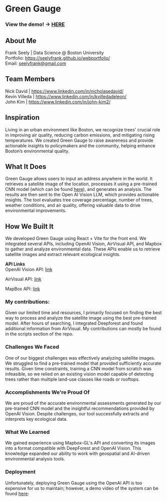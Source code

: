 # Green Gauge  

### View the demo! -> [HERE](https://www.youtube.com/watch?v=1rFr6zJA81k&ab_channel=FrankSeely)  

## About Me  
Frank Seely | Data Science @ Boston University    
Portfolio: https://seelyfrank.github.io/webportfolio/    
Email: seelyfrank@gmail.com    

## Team Members    
Nick David | https://www.linkedin.com/in/nicholasedavid/  
Kevin Villeda | https://www.linkedin.com/in/kvilledadeleon/  
John Kim | https://www.linkedin.com/in/john-kim2/  

## Inspiration  
Living in an urban environment like Boston, we recognize trees' crucial role in improving air quality, reducing carbon emissions, and mitigating rising temperatures. We created Green Gauge to raise awareness and provide actionable insights to policymakers and the community, helping enhance Boston’s environmental quality.

## What It Does    
Green Gauge allows users to input an address anywhere in the world. It retrieves a satellite image of the location, processes it using a pre-trained CNN model (which can be found [here](https://deepforest.readthedocs.io/en/v1.5.0/)), and generates an analysis. The results are then sent to the Open AI Vision LLM, which provides actionable insights. The tool evaluates tree coverage percentage, number of trees, weather conditions, and air quality, offering valuable data to drive environmental improvements.

## How We Built It  
We developed Green Gauge using React + Vite for the front end. We integrated several APIs, including OpenAI Vision, AirVisual API, and Mapbox to gather and analyze environmental data. These APIs enable us to retrieve satellite images and extract relevant ecological insights.

**API Links**  
OpenAI Vision API: [link](https://platform.openai.com/docs/guides/vision  )  

AirVisual API: [link](https://www.iqair.com/us/commercial-air-quality-monitors/api?srsltid=AfmBOorC_3i7jGxKzhd01c1utTdefVZjXQYCLSWGQ7WL2nom89CaGtmu)   

MapBox API: [link](https://www.mapbox.com/)    

### My contributions:  
Given our limited time and resources, I primarily focused on finding the best way to process and analyze the satellite image using the best pre-trained model. After hours of searching, I integrated Deepforest and found additional information from AirVisual. My contributions can mostly be found in the scripts section of the repo.

### Challenges We Faced
One of our biggest challenges was effectively analyzing satellite images. We struggled to find a pre-trained model that provided sufficiently accurate results. Given time constraints, training a CNN model from scratch was infeasible, so we relied on an existing vision model capable of detecting trees rather than multiple land-use classes like roads or rooftops.

### Accomplishments We're Proud Of
We are proud of the accurate environmental assessments generated by our pre-trained CNN model and the insightful recommendations provided by OpenAI Vision. Despite challenges, our tool successfully extracts and interprets key ecological data.

### What We Learned
We gained experience using Mapbox-GL's API and converting its images into a format compatible with DeepForest and OpenAI Vision. This knowledge expanded our ability to work with geospatial and AI-driven environmental analysis tools.

### Deployment
Unfortunately, deploying Green Gauge using the OpenAI API is too expensive for us to maintain; however, a demo video of the system can be found [here](https://www.youtube.com/watch?v=1rFr6zJA81k&ab_channel=FrankSeely): 
